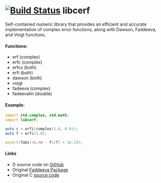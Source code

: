 [![Build Status](https://travis-ci.org/DlangScience/libcerf.svg?branch=master)](https://travis-ci.org/DlangScience/libcerf)
libcerf
=======

Self-contained numeric library that provides an efficient and accurate implementation of complex error functions, along with Dawson, Faddeeva, and Voigt functions.

#### Functions:
* erf (complex)
* erfc (complex)
* erfcx (both)
* erfi (both)
* dawson (both)
* voigt
* fadeeva (complex)
* fadeevaIm (double)


#### Example:
```D
import std.complex, std.math;
import libcerf;

auto c = erfi(complex(1.0, 0.0));
auto f = erfi(1.0);

assert(fabs((c.re - f)/f) < 1e-13);
```

#### Links
* D source code on [GitHub](http://github.com/DlangScience/libcerf)
* Original [Faddeeva Package](http://ab-initio.mit.edu/wiki/index.php/Faddeeva_Package)
* Original C [source code](http://apps.jcns.fz-juelich.de/doku//sc/libcerf)
